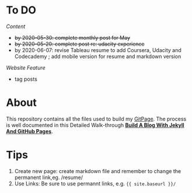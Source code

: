

# To DO 

*Content*

  - ~~by 2020-05-30: complete monthly post for May~~
  - ~~by 2020-05-20: complete post re: udacity experience~~ 
  - by 2020-06-07: revise Tableau resume to add Coursera, Udacity and Codecademy ; add mobile version for resume and markdown version 

*Website Feature* 

 - tag posts

# About 
This repository contains all the files used to build my [GitPage](https://tanyayt.github.io/). The process is well documented in this 
Detailed Walk-through [**Build A Blog With Jekyll And GitHub Pages**](http://www.smashingmagazine.com/2014/08/01/build-blog-jekyll-github-pages/). 

# Tips
1.  Create new page: create markdown file and remember to change the permanent link,eg. /resume/
2.  Use Links: Be sure to use permannt links, e.g. `{{ site.baseurl }}/`



